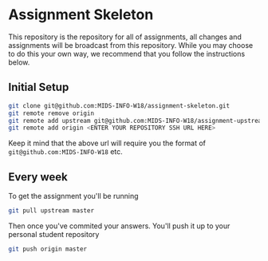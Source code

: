 # Assignment Skeleton

This repository is the repository for all of assignments, all changes and assignments will be broadcast from this repository. While you may choose to do this your own way, we recommend that you follow the instructions below.

## Initial Setup

``` sh
git clone git@github.com:MIDS-INFO-W18/assignment-skeleton.git
git remote remove origin
git remote add upstream git@github.com:MIDS-INFO-W18/assignment-upstream.git
git remote add origin <ENTER YOUR REPOSITORY SSH URL HERE>
```

Keep it mind that the above url will require you the format of `git@github.com:MIDS-INFO-W18` etc.

## Every week

To get the assignment you'll be running
``` sh
git pull upstream master
```

Then once you've commited your answers. You'll push it up to your personal student repository
```sh
git push origin master
```
